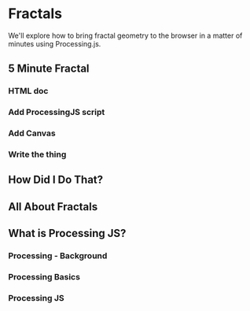# Fractals

We'll explore how to bring fractal geometry to the browser in a matter of minutes using Processing.js.

## 5 Minute Fractal

### HTML doc
### Add ProcessingJS script
### Add Canvas
### Write the thing


## How Did I Do That?

## All About Fractals


## What is Processing JS?

### Processing - Background

### Processing Basics

### Processing JS


##

